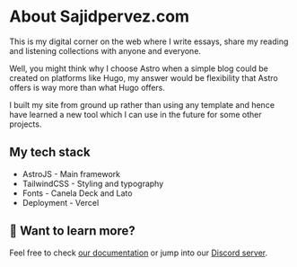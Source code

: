 # About Sajidpervez.com

This is my digital corner on the web where I write essays, share my reading and  listening collections with anyone and everyone.

Well, you might think why I choose Astro when a simple blog could be created on platforms like Hugo, my answer would be flexibility that Astro offers is way more than what Hugo offers.

I built my site from ground up rather than using any template and hence have learned a new tool which I can use in the future for some other projects.

## My tech stack
- AstroJS - Main framework
- TailwindCSS - Styling and typography
- Fonts - Canela Deck and Lato
- Deployment - Vercel

## 
## 👀 Want to learn more?

Feel free to check [our documentation](https://docs.astro.build) or jump into our [Discord server](https://astro.build/chat).
